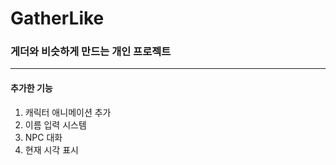 # GatherLike
### 게더와 비슷하게 만드는 개인 프로젝트
---
#### 추가한 기능
1. 캐릭터 애니메이션 추가
2. 이름 입력 시스템
3. NPC 대화
4. 현재 시각 표시
